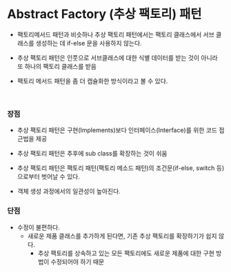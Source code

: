 # Abstract Factory (추상 팩토리) 패턴

- 팩토리메서드 패턴과 비슷하나 추상 팩토리 패턴에서는 
팩토리 클래스에서 서브 클래스를 생성하는 데 if-else 문을 사용하지 않는다.

- 추상 팩토리 패턴은 인풋으로 서브클래스에 대한 식별 데이터를 받는 것이 아니라 
또 하나의 팩토리 클래스를 받음

- 팩토리 메서드 패턴을 좀 더 캡슐화한 방식이라고 볼 수 있다.

<br>

### 장점

- 추상 팩토리 패턴은 구현(Implements)보다 인터페이스(Interface)를 위한 코드 접근법을 제공

- 추상 팩토리 패턴은 추후에 sub class를 확장하는 것이 쉬움

- 추상 팩토리 패턴은 팩토리 패턴(팩토리 메소드 패턴)의 조건문(if-else, switch 등)으로부터 벗어날 수 있다.

- 객체 생성 과정에서의 일관성이 높아진다.

### 단점

- 수정이 불편하다.
    - 새로운 제품 클래스를 추가하게 된다면, 기존 추상 팩토리를 확장하기가 쉽지 않다. 
        - 추상 팩토리를 상속하고 있는 모든 팩토리에도 새로운 제품에 대한 구현 방법이 수정되어야 하기 때문
     